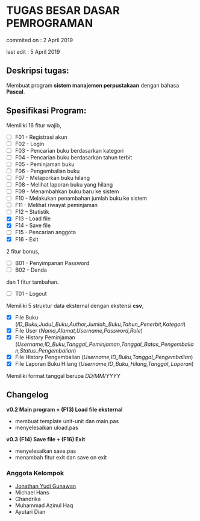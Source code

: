 # TUGAS BESAR DASAR PEMROGRAMAN
commited on : 2 April 2019

last edit   : 5 April 2019

## Deskripsi tugas:
Membuat program **sistem manajemen perpustakaan** dengan bahasa **Pascal**.

## Spesifikasi Program:
Memiliki 16 fitur wajib,
- [ ] F01 - Registrasi akun
- [ ] F02 - Login
- [ ] F03 - Pencarian buku berdasarkan kategori
- [ ] F04 - Pencarian buku berdasarkan tahun terbit
- [ ] F05 - Peminjaman buku
- [ ] F06 - Pengembalian buku
- [ ] F07 - Melaporkan buku hilang
- [ ] F08 - Melihat laporan buku yang hilang
- [ ] F09 - Menambahkan buku baru ke sistem
- [ ] F10 - Melakukan penambahan jumlah buku ke sistem
- [ ] F11 - Melihat riwayat peminjaman
- [ ] F12 – Statistik
- [x] F13 - Load file
- [x] F14 - Save file
- [ ] F15 - Pencarian anggota
- [x] F16 - Exit

2 fitur bonus,
- [ ] B01 - Penyimpanan Password
- [ ] B02 - Denda

dan 1 fitur tambahan.
- [ ] T01 - Logout

Memiliki 5 struktur data eksternal dengan ekstensi **csv**,
- [x] File Buku (*ID_Buku,Judul_Buku,Author,Jumlah_Buku,Tahun_Penerbit,Kategori*)
- [x] File User (*Nama,Alamat,Username,Password,Role*)
- [x] File History Peminjaman (*Username,ID_Buku,Tanggal_Peminjaman,Tanggal_Batas_Pengembalian,Status_Pengembalian*)
- [x] File History Pengembalian (*Username,ID_Buku,Tanggal_Pengembalian*)
- [x] File Laporan Buku Hilang (*Username,ID_Buku_Hilang,Tanggal_Laporan*)

Memiliki format tanggal berupa *DD/MM/YYYY*

## Changelog
**v0.2 Main program + (F13) Load file eksternal**
  - membuat template unit-unit dan main.pas
  - menyelesaikan uload.pas

**v0.3 (F14) Save file + (F16) Exit**
  - menyelesaikan save.pas
  - menambah fitur exit dan save on exit
  

### Anggota Kelompok
- [Jonathan Yudi Gunawan](https://github.com/JonathanGun/)
- Michael Hans
- Chandrika
- Muhammad Azinul Haq
- Ayutari Dian

